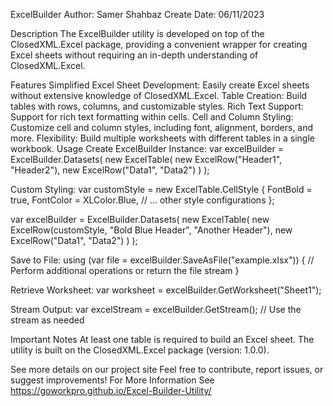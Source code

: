ExcelBuilder
Author: Samer Shahbaz
Create Date: 06/11/2023

Description
The ExcelBuilder utility is developed on top of the ClosedXML.Excel package, providing a convenient wrapper for creating Excel sheets without requiring an in-depth understanding of ClosedXML.Excel.

Features
Simplified Excel Sheet Development: Easily create Excel sheets without extensive knowledge of ClosedXML.Excel.
Table Creation: Build tables with rows, columns, and customizable styles.
Rich Text Support: Support for rich text formatting within cells.
Cell and Column Styling: Customize cell and column styles, including font, alignment, borders, and more.
Flexibility: Build multiple worksheets with different tables in a single workbook.
Usage
Create ExcelBuilder Instance:
var excelBuilder = ExcelBuilder.Datasets(
    new ExcelTable(
        new ExcelRow("Header1", "Header2"),
        new ExcelRow("Data1", "Data2")
    )
);

Custom Styling:
var customStyle = new ExcelTable.CellStyle
{
    FontBold = true,
    FontColor = XLColor.Blue,
    // ... other style configurations
};

var excelBuilder = ExcelBuilder.Datasets(
    new ExcelTable(
        new ExcelRow(customStyle, "Bold Blue Header", "Another Header"),
        new ExcelRow("Data1", "Data2")
    )
);

Save to File:
using (var file = excelBuilder.SaveAsFile("example.xlsx"))
{
    // Perform additional operations or return the file stream
}

Retrieve Worksheet:
var worksheet = excelBuilder.GetWorksheet("Sheet1");

Stream Output:
var excelStream = excelBuilder.GetStream();
// Use the stream as needed

Important Notes
At least one table is required to build an Excel sheet.
The utility is built on the ClosedXML.Excel package (version: 1.0.0).

See more details on our project site
Feel free to contribute, report issues, or suggest improvements!
For More Information See
https://goworkpro.github.io/Excel-Builder-Utility/